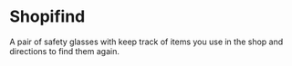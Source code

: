 # Shopifind
A pair of safety glasses with keep track of items you use in the shop and directions to find them again.
